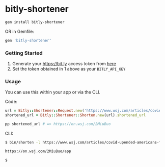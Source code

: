 # bitly-shortener

```bash
gem install bitly-shortener
```

OR in Gemfile:

```ruby
gem 'bitly-shortener'
```

### Getting Started

1. Generate your https://bit.ly access token from [here](https://bitly.is/accesstoken)
2. Set the token obtained in 1 above as your `BITLY_API_KEY`

### Usage
You can use this within your app or via the CLI.

Code:

```ruby
url = Bitly::Shortener::Request.new('https://www.wsj.com/articles/covid-upended-americans-finances-just-not-in-the-ways-we-expected-11609081200')
shortened_url = Bitly::Shortener::Shorten.new(url).shortened_url

pp shortened_url # => https://on.wsj.com/2MiuBuo
```

CLI:

```bash
$ bin/shorten -l https://www.wsj.com/articles/covid-upended-americans-finances-just-not-in-the-ways-we-expected-11609081200

https://on.wsj.com/2MiuBuo/app

$
```


